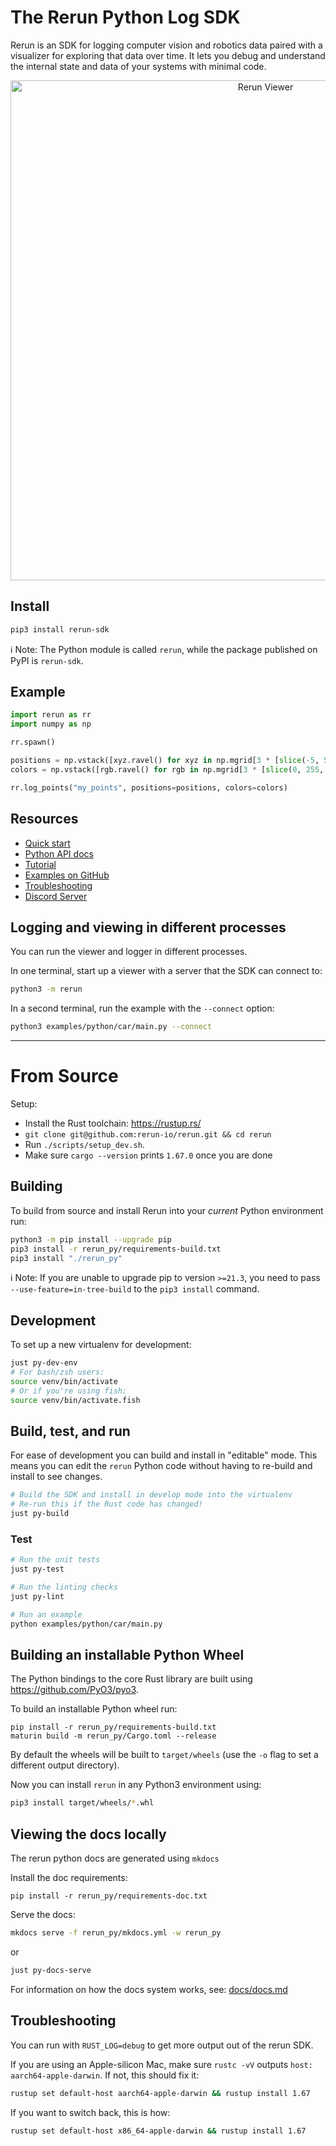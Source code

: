 # The Rerun Python Log SDK

Rerun is an SDK for logging computer vision and robotics data paired with a visualizer for exploring that data over time.
It lets you debug and understand the internal state and data of your systems with minimal code.


<p align="center">
  <img width="800" alt="Rerun Viewer" src="https://user-images.githubusercontent.com/1148717/218763490-f6261ecd-e19e-4520-9b25-446ce1ee6328.png">
</p>

## Install

```sh
pip3 install rerun-sdk
```

ℹ️ Note:
The Python module is called `rerun`, while the package published on PyPI is `rerun-sdk`.

## Example
```py
import rerun as rr
import numpy as np

rr.spawn()

positions = np.vstack([xyz.ravel() for xyz in np.mgrid[3 * [slice(-5, 5, 10j)]]]).T
colors = np.vstack([rgb.ravel() for rgb in np.mgrid[3 * [slice(0, 255, 10j)]]]).astype(np.uint8).T

rr.log_points("my_points", positions=positions, colors=colors)
```

## Resources
* [Quick start](https://www.rerun.io/docs/getting-started/python)
* [Python API docs](https://ref.rerun.io/docs/python)
* [Tutorial](https://www.rerun.io/docs/getting-started/logging-python)
* [Examples on GitHub](https://github.com/rerun-io/rerun/tree/latest/examples/python)
* [Troubleshooting](https://www.rerun.io/docs/getting-started/troubleshooting)
* [Discord Server](https://discord.com/invite/Gcm8BbTaAj)

## Logging and viewing in different processes

You can run the viewer and logger in different processes.

In one terminal, start up a viewer with a server that the SDK can connect to:
```sh
python3 -m rerun
```

In a second terminal, run the example with the `--connect` option:
```sh
python3 examples/python/car/main.py --connect
```

-------------------------

# From Source

Setup:

* Install the Rust toolchain: <https://rustup.rs/>
* `git clone git@github.com:rerun-io/rerun.git && cd rerun`
* Run `./scripts/setup_dev.sh`.
* Make sure `cargo --version` prints `1.67.0` once you are done

## Building
To build from source and install Rerun into your *current* Python environment run:

```sh
python3 -m pip install --upgrade pip
pip3 install -r rerun_py/requirements-build.txt
pip3 install "./rerun_py"
```

ℹ️ Note:
If you are unable to upgrade pip to version `>=21.3`, you need to pass `--use-feature=in-tree-build` to the `pip3 install` command.

## Development

To set up a new virtualenv for development:

```sh
just py-dev-env
# For bash/zsh users:
source venv/bin/activate
# Or if you're using fish:
source venv/bin/activate.fish
```

## Build, test, and run

For ease of development you can build and install in "editable" mode. This means you can edit the `rerun` Python code without having to re-build and install to see changes.

```sh
# Build the SDK and install in develop mode into the virtualenv
# Re-run this if the Rust code has changed!
just py-build
```

### Test
```sh
# Run the unit tests
just py-test

# Run the linting checks
just py-lint

# Run an example
python examples/python/car/main.py
```

## Building an installable Python Wheel
The Python bindings to the core Rust library are built using https://github.com/PyO3/pyo3.

To build an installable Python wheel run:
```
pip install -r rerun_py/requirements-build.txt
maturin build -m rerun_py/Cargo.toml --release
```

By default the wheels will be built to `target/wheels` (use the `-o` flag to set a different output directory).

Now you can install `rerun` in any Python3 environment using:

```sh
pip3 install target/wheels/*.whl
```

## Viewing the docs locally
The rerun python docs are generated using `mkdocs`

Install the doc requirements:
```
pip install -r rerun_py/requirements-doc.txt
```

Serve the docs:
```sh
mkdocs serve -f rerun_py/mkdocs.yml -w rerun_py
```
or
```sh
just py-docs-serve
```

For information on how the docs system works, see: [docs/docs.md](docs/docs.md)


## Troubleshooting
You can run with `RUST_LOG=debug` to get more output out of the rerun SDK.

If you are using an Apple-silicon Mac, make sure `rustc -vV` outputs `host: aarch64-apple-darwin`. If not, this should fix it:

``` sh
rustup set default-host aarch64-apple-darwin && rustup install 1.67
```

If you want to switch back, this is how:
``` sh
rustup set default-host x86_64-apple-darwin && rustup install 1.67
```
